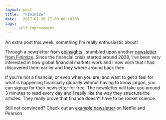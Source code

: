 ```yaml
---
layout: post
title:  "Finimize"
date:   2017-07-20 17:00:00 +0200
tags:
    - self-improvement
---
```

An extra post this week, something I'm really enthusiastic about!

Through a newsletter from [cbinsights][cbinsights] I stumbled upon another [newsletter from Finimize][finimize-signup]. Since the financial crisis started around 2008, I've been very interested in how global financial markets work and I now wish that I had discovered them earlier and they where around back then. 

If you're not a financial, or even when you are, and want to get a feel for what is happening financially globally without having to know jargon, you can [signup][finimize-signup] for their newsletter for free. The newsletter will take you around 3 minutes to read every day and I really like the way they structure the articles. They really prove that finance doesn't have to be rocket science.

Still not convinced? Check out an [example newsletter][finimize-example] on Netflix and Pearson

[cbinsights]: https://www.cbinsights.com/
[finimize-signup]: http://insider.finimize.com?kid=G6E15
[finimize-example]: http://us10.campaign-archive2.com/?u=fd92d4d6912bf051aceebbc27&id=2ed6930954
